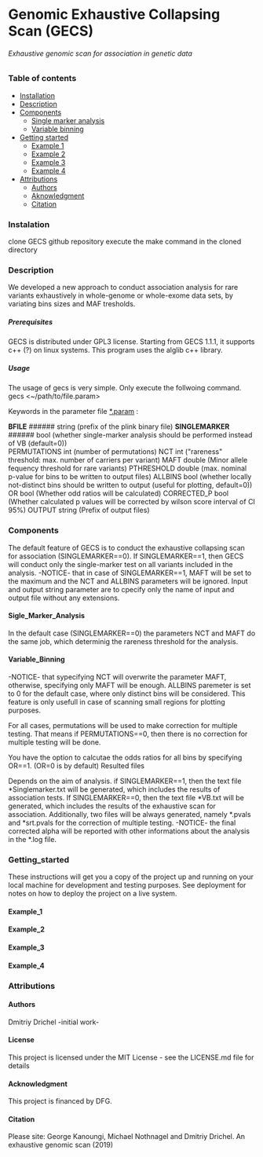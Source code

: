 
# Genomic Exhaustive Collapsing Scan (GECS)
 ###### _Exhaustive genomic scan for association in genetic data_

### Table of contents
* [Installation](#Instalation)
* [Description](#Description)
* [Components](#Components)
  * [Single marker analysis](#Single_Marker_Analysis)
  * [Variable binning](#Variable_Binning)
* [Getting started](#Getting_started)
  * [Example 1](#Example_1)
  * [Example 2](#Example_2)
  * [Example 3](Example_3)
  * [Example 4](Example_4)
* [Attributions](#Attributions)
  * [Authors](#Authors)
  * [Aknowledgment](#Acknowledgment)
  * [Citation](#Citation)

### Instalation

clone GECS github repository
execute the make command in the cloned directory

### Description 
We developed a new approach to conduct association analysis for rare variants exhaustively in whole-genome or whole-exome data sets, by variating bins sizes and MAF tresholds.

##### Prerequisites

GECS is distributed under GPL3 license. Starting from GECS 1.1.1, it supports c++ (?) on linux systems.
This program uses the alglib c++ library.


##### Usage

The usage of gecs is very simple. Only execute the follwoing command.
gecs <~/path/to/file.param>

Keywords in the parameter file [*.param](https://github.com/ddrichel/GECS/tree/master/Docs/DATA/example_1.param) :

**BFILE**		###### string		      (prefix of the plink binary file)
**SINGLEMARKER**	###### bool		  (whether single-marker analysis should be performed instead of VB (default=0))  
PERMUTATIONS	int		   (number of permutations)
NCT		int		           ("rareness" threshold: max. number of carriers per variant)
MAFT double          (Minor allele fequency threshold for rare variants)
PTHRESHOLD	double		  (max. nominal p-value for bins to be written to output files)
ALLBINS		bool		      (whether locally not-distinct bins should be written to output (useful for plotting, default=0))
OR		bool		           (Whether odd ratios will be calculated)
CORRECTED_P bool     (Whether calculated p values will be corrected by wilson score interval of CI 95%) 
OUTPUT		string 		    (Prefix of output files)

### Components

The default feature of GECS is to conduct the exhaustive collapsing scan for association (SINGLEMARKER==0).
If SINGLEMARKER==1, then GECS will conduct only the single-marker test on all variants included in the analysis.
-NOTICE- that in case of SINGLEMARKER==1, MAFT will be set to the maximum and the NCT and ALLBINS parameters will be ignored.
Input and output string parameter are to cpecify only the name of input and output file without any extensions.

#### Sigle_Marker_Analysis
In the default case (SINGLEMARKER==0) the parameters NCT and MAFT do the same job, which determinig the rareness threshold for the analysis.

#### Variable_Binning
-NOTICE- that sypecifying NCT will overwrite the parameter MAFT, otherwise, specifying only MAFT will be enough.
ALLBINS paremeter is set to 0 for the default case, where only distinct bins will be considered. This feature is only usefull in case of scanning small regions for plotting purposes.

For all cases, permutations will be used to make correction for multiple testing. That means if PERMUTATIONS==0, then there is no correction for multiple testing will be done.

You have the option to calcutae the odds ratios for all bins by specifying OR==1. (OR=0 is by default)
Resulted files

Depends on the aim of analysis. if SINGLEMARKER==1, then the text file *Singlemarker.txt will be generated, which includes the results of association tests.
If SINGLEMARKER==0, then the text file *VB.txt will be generated, which includes the results of the exhaustive scan for association.
Additionally, two files will be always generated, namely *.pvals and *srt.pvals for the correction of multiple testing.
-NOTICE- the final corrected alpha will be reported with other informations about the analysis in the *.log file.

### Getting_started

These instructions will get you a copy of the project up and running on your local machine for development and testing purposes. See deployment for notes on how to deploy the project on a live system.

#### Example_1
#### Example_2
#### Example_3
#### Example_4

### Attributions

#### Authors

Dmitriy Drichel -initial work-

#### License

This project is licensed under the MIT License - see the LICENSE.md file for details

#### Acknowledgment
This project is financed by DFG.

#### Citation
Please site: George Kanoungi, Michael Nothnagel and Dmitriy Drichel. An exhaustive genomic scan (2019)


